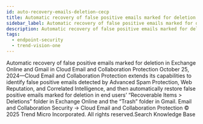 ```yaml
---
id: auto-recovery-emails-deletion-cecp
title: Automatic recovery of false positive emails marked for deletion in Exchange Online and Gmail in Cloud Email and Collaboration Protection
sidebar_label: Automatic recovery of false positive emails marked for deletion in Exchange Online and Gmail in Cloud Email and Collaboration Protection
description: Automatic recovery of false positive emails marked for deletion in Exchange Online and Gmail in Cloud Email and Collaboration Protection
tags:
  - endpoint-security
  - trend-vision-one
---
```


 Automatic recovery of false positive emails marked for deletion in Exchange Online and Gmail in Cloud Email and Collaboration Protection October 25, 2024—Cloud Email and Collaboration Protection extends its capabilities to identify false positive emails detected by Advanced Spam Protection, Web Reputation, and Correlated Intelligence, and then automatically restore false positive emails marked for deletion in end users’ “Recoverable Items > Deletions” folder in Exchange Online and the “Trash” folder in Gmail. Email and Collaboration Security → Cloud Email and Collaboration Protection © 2025 Trend Micro Incorporated. All rights reserved.Search Knowledge Base